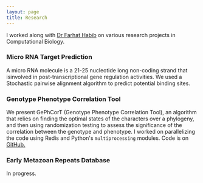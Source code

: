 ```yaml
---
layout: page
title: Research
---
```



<p class="message">
  I worked along with <a href = "http://www.iiserpune.ac.in/~farhat/">Dr Farhat Habib</a> on various research projects in Computational Biology.
 
</p>

### Micro RNA Target Prediction
A  micro  RNA  molecule  is  a  21-25  nucleotide  long  non-coding  strand  that  isinvolved in post-transcriptional gene regulation activities.
We used a Stochastic pairwise alignment algorithm to predict potential binding sites.

### Genotype Phenotype Correlation Tool
We present GePhCorT (Genotype Phenotype Correlation Tool), an algorithm that relies on finding the optimal states of the characters over a phylogeny, and then using randomization testing to assess the significance of the correlation between the genotype and phenotype. I worked on parallelizing the code using Redis and Python's 
`multiprocessing` modules. Code is on [GitHub.](https://github.com/Farhat/gephcort)

### Early Metazoan Repeats Database
In progress.